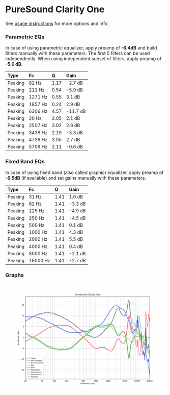 # PureSound Clarity One
See [usage instructions](https://github.com/jaakkopasanen/AutoEq#usage) for more options and info.

### Parametric EQs
In case of using parametric equalizer, apply preamp of **-6.4dB** and build filters manually
with these parameters. The first 5 filters can be used independently.
When using independent subset of filters, apply preamp of **-5.6 dB**.

| Type    | Fc      |    Q | Gain     |
|:--------|:--------|:-----|:---------|
| Peaking | 82 Hz   | 1.17 | -2.7 dB  |
| Peaking | 211 Hz  | 0.54 | -5.9 dB  |
| Peaking | 1271 Hz | 0.55 | 3.1 dB   |
| Peaking | 1857 Hz | 0.24 | 2.9 dB   |
| Peaking | 6306 Hz | 4.57 | -11.7 dB |
| Peaking | 20 Hz   | 2.05 | 2.1 dB   |
| Peaking | 2507 Hz | 3.02 | 2.6 dB   |
| Peaking | 3439 Hz | 2.19 | -3.3 dB  |
| Peaking | 4739 Hz | 3.05 | 2.7 dB   |
| Peaking | 5709 Hz | 2.11 | -0.6 dB  |

### Fixed Band EQs
In case of using fixed band (also called graphic) equalizer, apply preamp of **-6.5dB**
(if available) and set gains manually with these parameters.

| Type    | Fc       |    Q | Gain    |
|:--------|:---------|:-----|:--------|
| Peaking | 31 Hz    | 1.41 | 1.0 dB  |
| Peaking | 62 Hz    | 1.41 | -3.3 dB |
| Peaking | 125 Hz   | 1.41 | -4.9 dB |
| Peaking | 250 Hz   | 1.41 | -4.5 dB |
| Peaking | 500 Hz   | 1.41 | 0.1 dB  |
| Peaking | 1000 Hz  | 1.41 | 4.3 dB  |
| Peaking | 2000 Hz  | 1.41 | 5.5 dB  |
| Peaking | 4000 Hz  | 1.41 | 0.4 dB  |
| Peaking | 8000 Hz  | 1.41 | -2.1 dB |
| Peaking | 16000 Hz | 1.41 | -2.7 dB |

### Graphs
![](./PureSound%20Clarity%20One.png)